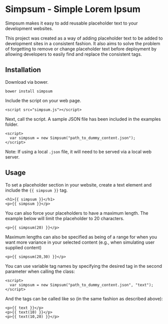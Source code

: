 # Simpsum - Simple Lorem Ipsum

Simpsum makes it easy to add reusable placeholder text to your development websites.

This project was created as a way of adding placeholder text to be added to development sites in a consistent fashion. It also aims to solve the problem of forgetting to remove or change placeholder text before deployment by allowing developers to easily find and replace the consistent tags.

## Installation

Download via bower.

```
bower install simpsum
```

Include the script on your web page.

```
<script src="simpsum.js"></script>
```

Next, call the script. A sample JSON file has been included in the examples folder.

```
<script>
  var simpsum = new Simpsum("path_to_dummy_content.json");
</script>
```

Note: If using a local `.json` file, it will need to be served via a local web server.

## Usage

To set a placeholder section in your website, create a text element and include the `{{ simpsum }}` tag.

```
<h1>{{ simpsum }}</h1>
<p>{{ simpsum }}</p>
```

You can also force your placeholders to have a maximum length. The example below will limit the placeholder to 20 characters.

```
<p>{{ simpsum(20) }}</p>
```

Maximum lengths can also be specified as being of a range for when you want more variance in your selected content (e.g., when simulating user supplied content)

```
<p>{{ simpsum(20,30) }}</p>
```

You can use variable tag names by specifying the desired tag in the second parameter when calling the class:

```
<script>
  var simpsum = new Simpsum("path_to_dummy_content.json", "text");
</script>
```

And the tags can be called like so (in the same fashion as described above):

```
<p>{{ text }}</p>
<p>{{ text(10) }}</p>
<p>{{ text(10,20) }}</p>
```
